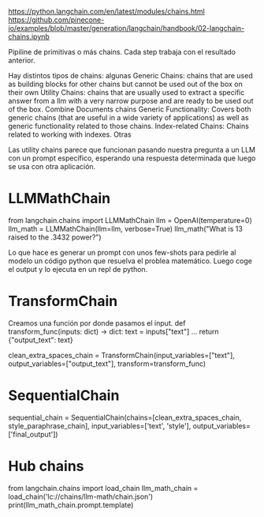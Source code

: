 https://python.langchain.com/en/latest/modules/chains.html
https://github.com/pinecone-io/examples/blob/master/generation/langchain/handbook/02-langchain-chains.ipynb

Pipiline de primitivas o más chains. Cada step trabaja con el resultado anterior.

Hay distintos tipos de chains: algunas
Generic Chains: chains that are used as building blocks for other chains but cannot be used out of the box on their own
Utility Chains: chains that are usually used to extract a specific answer from a llm with a very narrow purpose and are ready to be used out of the box.
Combine Documents chains
Generic Functionality: Covers both generic chains (that are useful in a wide variety of applications) as well as generic functionality related to those chains.
Index-related Chains: Chains related to working with indexes.
Otras

Las utility chains parece que funcionan pasando nuestra pregunta a un LLM con un prompt específico, esperando una respuesta determinada que luego se usa con otra aplicación.


# LLMMathChain
from langchain.chains import LLMMathChain
llm = OpenAI(temperature=0)
llm_math = LLMMathChain(llm=llm, verbose=True)
llm_math("What is 13 raised to the .3432 power?")

Lo que hace es generar un prompt con unos few-shots para pedirle al modelo un código python que resuelva el problea matemático.
Luego coge el output y lo ejecuta en un repl de python.


# TransformChain
Creamos una función por donde pasamos el input.
def transform_func(inputs: dict) -> dict:
  text = inputs["text"]
  ...
  return {"output_text": text}

clean_extra_spaces_chain = TransformChain(input_variables=["text"], output_variables=["output_text"], transform=transform_func)


# SequentialChain
sequential_chain = SequentialChain(chains=[clean_extra_spaces_chain, style_paraphrase_chain], input_variables=['text', 'style'], output_variables=['final_output'])

# Hub chains
from langchain.chains import load_chain
llm_math_chain = load_chain('lc://chains/llm-math/chain.json')
print(llm_math_chain.prompt.template)
